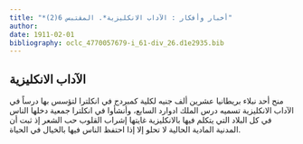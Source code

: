 ```yaml
---
title: "*أخبار وأفكار : الآداب الانكليزية*. المقتبس 6(2)"
author: 
date: 1911-02-01
bibliography: oclc_4770057679-i_61-div_26.d1e2935.bib
---
```




##  الآداب الانكليزية 


 منح  أحد  نبلاء بريطانيا  عشرين ألف  جنيه لكلية كمبردج في انكلترا لتؤسس بها درساً في الآداب الانكليزية تسميه درس الملك ادوارد السابع، وأنشأوا في انكلترا جمعية دخلها الناس في كل البلاد التي يتكلم فيها بالانكليزية غايتها إشراب القلوب حب الشعر إذ ثبت أن المدنية المادية الحالية لا تحلو إلا إذا احتفظ الناس فيها بالخيال في الحياة. 
